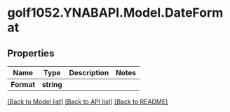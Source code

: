 # golf1052.YNABAPI.Model.DateFormat
## Properties

Name | Type | Description | Notes
------------ | ------------- | ------------- | -------------
**Format** | **string** |  | 

[[Back to Model list]](../README.md#documentation-for-models) [[Back to API list]](../README.md#documentation-for-api-endpoints) [[Back to README]](../README.md)

